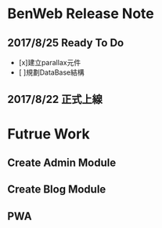 # BenWeb Release Note
## 2017/8/25 Ready To Do
- [x]建立parallax元件
- [ ]規劃DataBase結構
## 2017/8/22 正式上線
# Futrue Work
## Create Admin Module
## Create Blog Module
## PWA

